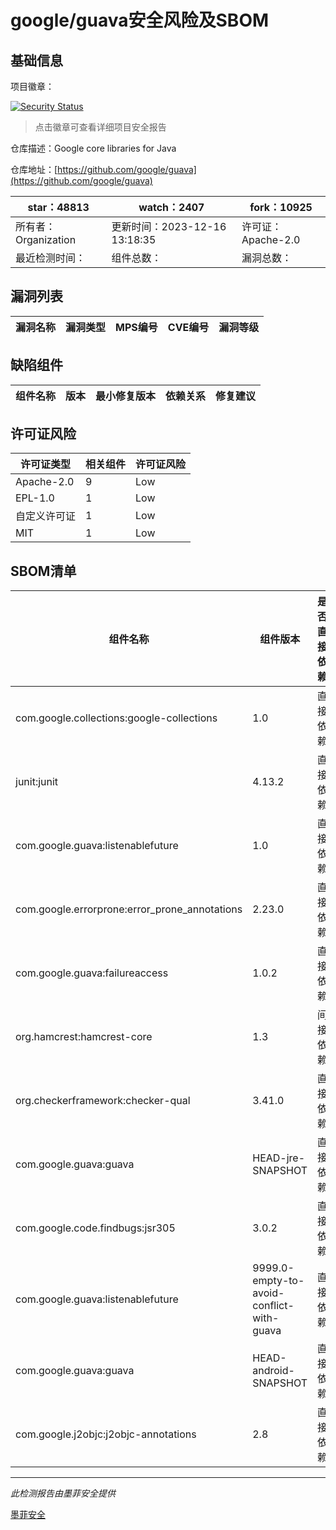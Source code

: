 # google/guava安全风险及SBOM

## 基础信息

项目徽章：

[![Security Status](https://www.murphysec.com/platform3/v31/badge/1736449249016500224.svg)](https://www.murphysec.com/console/report/1714343592377237504/1736449249016500224)

> 点击徽章可查看详细项目安全报告

仓库描述：Google core libraries for Java

仓库地址：[https://github.com/google/guava](https://github.com/google/guava)

| star：48813 | watch：2407 | fork：10925 |
| ----------- | -------------- | ------------ |
| 所有者：Organization | 更新时间：2023-12-16 13:18:35 | 许可证：Apache-2.0 |
| 最近检测时间： | 组件总数： | 漏洞总数： |




## 漏洞列表

| 漏洞名称 | 漏洞类型 | MPS编号 | CVE编号 | 漏洞等级 |
| ------- | ------ | ------- | ------ | ----- |





## 缺陷组件

| 组件名称 | 版本 | 最小修复版本 | 依赖关系 | 修复建议 |
| -------- | ---- | ------------ | -------- | -------- |





## 许可证风险

| 许可证类型 | 相关组件 | 许可证风险 |
| ---------- | -------- | ---------- |
|Apache-2.0|9|Low|
|EPL-1.0|1|Low|
|自定义许可证|1|Low|
|MIT|1|Low|




## SBOM清单

| 组件名称 | 组件版本 | 是否直接依赖 | 仓库 |
| -------- | -------- | ------------ | ---- |
|com.google.collections:google-collections|1.0|直接依赖|maven|
|junit:junit|4.13.2|直接依赖|maven|
|com.google.guava:listenablefuture|1.0|直接依赖|maven|
|com.google.errorprone:error_prone_annotations|2.23.0|直接依赖|maven|
|com.google.guava:failureaccess|1.0.2|直接依赖|maven|
|org.hamcrest:hamcrest-core|1.3|间接依赖|maven|
|org.checkerframework:checker-qual|3.41.0|直接依赖|maven|
|com.google.guava:guava|HEAD-jre-SNAPSHOT|直接依赖|maven|
|com.google.code.findbugs:jsr305|3.0.2|直接依赖|maven|
|com.google.guava:listenablefuture|9999.0-empty-to-avoid-conflict-with-guava|直接依赖|maven|
|com.google.guava:guava|HEAD-android-SNAPSHOT|直接依赖|maven|
|com.google.j2objc:j2objc-annotations|2.8|直接依赖|maven|


------

*此检测报告由墨菲安全提供*

[墨菲安全](www.murphysec.com)